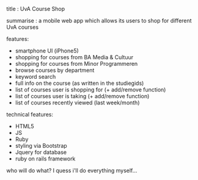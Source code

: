 title : UvA Course Shop 

summarise : a mobile web app which allows its users to shop for different UvA courses

features:
- smartphone UI (iPhone5)
- shopping for courses from BA Media & Cultuur
- shopping for courses from Minor Programmeren
- browse courses by department
- keyword search
- full info on the course (as written in the studiegids)
- list of courses user is shopping for (+ add/remove function)
- list of courses user is taking (+ add/remove function)
- list of courses recently viewed (last week/month)

technical features:
- HTML5
- JS
- Ruby
- styling via Bootstrap
- Jquery for database
- ruby on rails framework

who will do what? I quess i'll do everything myself... 